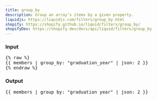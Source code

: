 ```yaml
---
title: group_by
description: Group an array’s items by a given property.
liquidjs: https://liquidjs.com/filters/group_by.html
shopify: https://shopify.github.io/liquid/filters/group_by/
shopifyDev: https://shopify.dev/docs/api/liquid/filters/group_by
---
```

### Input
<pre>
{% raw %}
{{ members | group_by: "graduation_year" | json: 2 }}
{% endraw %}
</pre>

### Output
<pre>
{{ members | group_by: "graduation_year" | json: 2 }}
</pre>